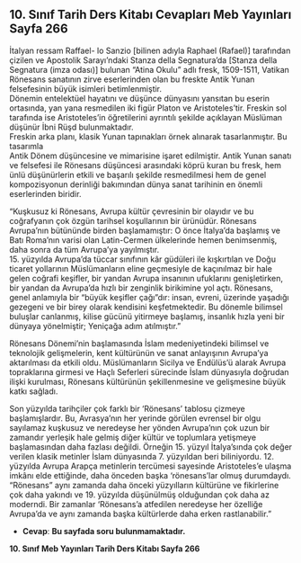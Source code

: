 ## 10. Sınıf Tarih Ders Kitabı Cevapları Meb Yayınları Sayfa 266

İtalyan ressam Raffael- lo Sanzio [bilinen adıyla Raphael (Rafael)] tarafından çizilen ve Apostolik Sarayı’ndaki Stanza della Segnatura’da [Stanza della Segnatura (imza odası)] bulunan “Atina Okulu” adlı fresk, 1509-1511, Vatikan  
 Rönesans sanatının zirve eserlerinden olan bu freskte Antik Yunan felsefesinin büyük isimleri betimlenmiştir.  
 Dönemin entelektüel hayatını ve düşünce dünyasını yansıtan bu eserin ortasında, yan yana resmedilen iki figür Platon ve Aristoteles’tir. Freskin sol tarafında ise Aristoteles’in öğretilerini ayrıntılı şekilde açıklayan Müslüman düşünür İbni Rüşd bulunmaktadır.  
 Freskin arka planı, klasik Yunan tapınakları örnek alınarak tasarlanmıştır. Bu tasarımla  
 Antik Dönem düşüncesine ve mimarisine işaret edilmiştir. Antik Yunan sanatı ve felsefesi ile Rönesans düşüncesi arasındaki köprü kuran bu fresk, hem ünlü düşünürlerin etkili ve başarılı şekilde resmedilmesi hem de genel kompozisyonun derinliği bakımından dünya sanat tarihinin en önemli eserlerinden biridir.

“Kuşkusuz ki Rönesans, Avrupa kültür çevresinin bir olayıdır ve bu coğrafyanın çok özgün tarihsel koşullarının bir ürünüdür. Rönesans Avrupa’nın bütününde birden başlamamıştır: O önce İtalya’da başlamış ve Batı Roma’nın varisi olan Latin-Cermen ülkelerinde hemen benimsenmiş, daha sonra da tüm Avrupa’ya yayılmıştır.  
 15. yüzyılda Avrupa’da tüccar sınıfının kâr güdüleri ile kışkırtılan ve Doğu ticaret yollarının Müslümanların eline geçmesiyle de kaçınılmaz bir hale gelen coğrafi keşifler, bir yandan Avrupa insanının ufuklarını genişletirken, bir yandan da Avrupa’da hızlı bir zenginlik birikimine yol açtı. Rönesans, genel anlamıyla bir “büyük keşifler çağı”dır: insan, evreni, üzerinde yaşadığı gezegeni ve bir birey olarak kendisini keşfetmektedir. Bu dönemle bilimsel buluşlar canlanmış, kilise gücünü yitirmeye başlamış, insanlık hızla yeni bir dünyaya yönelmiştir; Yeniçağa adım atılmıştır.”

Rönesans Dönemi’nin başlamasında İslam medeniyetindeki bilimsel ve teknolojik gelişmelerin, kent kültürünün ve sanat anlayışının Avrupa’ya aktarılması da etkili oldu. Müslümanların Sicilya ve Endülüs’ü alarak Avrupa topraklarına girmesi ve Haçlı Seferleri sürecinde İslam dünyasıyla doğrudan ilişki kurulması, Rönesans kültürünün şekillenmesine ve gelişmesine büyük katkı sağladı.

Son yüzyılda tarihçiler çok farklı bir ‘Rönesans’ tablosu çizmeye başlamışlardır. Bu, Avrasya’nın her yerinde görülen evrensel bir olgu sayılamaz kuşkusuz ve neredeyse her yönden Avrupa’nın çok uzun bir zamandır yerleşik hale gelmiş diğer kültür ve toplumlara yetişmeye başlamasından daha fazlası değildi. Örneğin 15. yüzyıl İtalya’sında çok değer verilen klasik metinler İslam dünyasında 7. yüzyıldan beri biliniyordu. 12. yüzyılda Avrupa Arapça metinlerin tercümesi sayesinde Aristoteles’e ulaşma imkânı elde ettiğinde, daha önceden başka ‘rönesans’lar olmuş durumdaydı. “Rönesans” aynı zamanda daha önceki yüzyılların kültürüne ve fikirlerine çok daha yakındı ve 19. yüzyılda düşünülmüş olduğundan çok daha az moderndi. Bir zamanlar ‘Rönesans’a atfedilen neredeyse her özelliğe Avrupa’da ve aynı zamanda başka kültürlerde daha erken rastlanabilir.”

* **Cevap**: **Bu sayfada soru bulunmamaktadır.**

**10. Sınıf Meb Yayınları Tarih Ders Kitabı Sayfa 266**